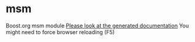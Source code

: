 # msm
Boost.org msm module
[Please look at the generated documentation](http://htmlpreview.github.io/?https://github.com/boostorg/msm/blob/master/doc/HTML/index.html)
You might need to force browser reloading (F5)
